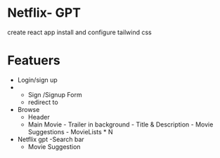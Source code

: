 # Netflix- GPT
create react app
install and configure tailwind css
#  Featuers
- Login/sign up 
-    - Sign /Signup Form
      - redirect to 
- Browse
     - Header
     - Main Movie
           - Trailer in background
           - Title & Description
           - Movie Suggestions
               - MovieLists * N
- Netflix gpt 
    -Search bar
     - Movie Suggestion




